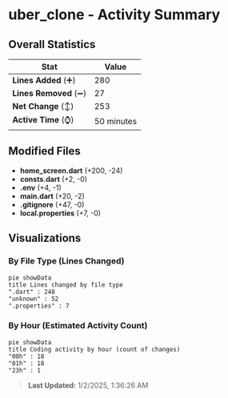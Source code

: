 # uber_clone - Activity Summary 

## Overall Statistics

| Stat                   | Value                                                             |
| ---------------------- | ----------------------------------------------------------------- |
| **Lines Added** (➕)   | 280                                          |
| **Lines Removed** (➖) | 27                                        |
| **Net Change** (↕)    | 253                |
| **Active Time** (⌚)   | 50 minutes |


## Modified Files
- **home_screen.dart** (+200, -24)
- **consts.dart** (+2, -0)
- **.env** (+4, -1)
- **main.dart** (+20, -2)
- **.gitignore** (+47, -0)
- **local.properties** (+7, -0)

## Visualizations

### By File Type (Lines Changed)

```mermaid
pie showData
title Lines changed by file type
".dart" : 248
"unknown" : 52
".properties" : 7
```

### By Hour (Estimated Activity Count)

```mermaid
pie showData
title Coding activity by hour (count of changes)
"00h" : 18
"01h" : 18
"23h" : 1
```


> **Last Updated:** 1/2/2025, 1:36:26 AM